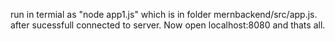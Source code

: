 run in termial as "node app1.js" which is in folder mernbackend/src/app.js.
after sucessfull connected to server. Now open localhost:8080
and thats all.
